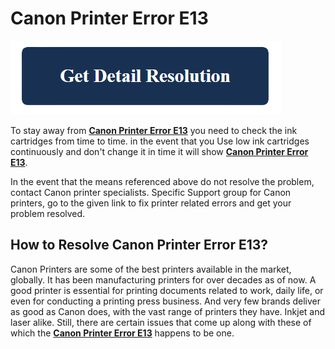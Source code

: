 # Canon Printer Error E13

[![Canon Printer Error E13](get-detail.png)](https://computersolve.com/canon-printer-error-e13/)

To stay away from **[Canon Printer Error E13](https://github.com/err0rcodee/canon.printer.error.e13)** you need to check the ink cartridges from time to time. in the event that you
Use low ink cartridges continuously and don't change it in time it will show **[Canon Printer Error E13](https://github.com/err0rcodee/canon.printer.error.e13)**.

In the event that the means referenced above do not resolve the problem, contact Canon printer specialists. Specific
Support group for Canon printers, go to the given link to fix printer related errors and get your problem resolved.

## How to Resolve **Canon Printer Error E13**?

Canon Printers are some of the best printers available in the market, globally. It has been manufacturing printers for
over decades as of now. A good printer is essential for printing documents related to work, daily life, or even for
conducting a printing press business. And very few brands deliver as good as Canon does, with the vast range of
printers they have. Inkjet and laser alike. Still, there are certain issues that come up along with these of which the **[Canon Printer Error E13](https://github.com/err0rcodee/canon.printer.error.e13)** happens to be one.
